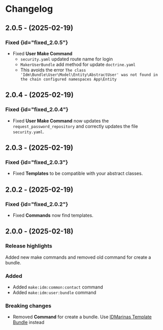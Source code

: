 # Changelog

## 2.0.5 - (2025-02-19)

### Fixed {id="fixed_2.0.5"}

* Fixed **User Make Command**
	* `security.yaml` updated route name for login
	* `MakerUserBundle` add method for update `doctrine.yaml`
	* This avoids the error
	  `The class 'Idm\Bundle\User\Model\Entity\AbstractUser' was not found in the chain configured namespaces App\Entity`

## 2.0.4 - (2025-02-19)

### Fixed {id="fixed_2.0.4"}

* Fixed **User Make Command** now updates the `request_password_repository` and correctly updates the file
  `security.yaml`.

## 2.0.3 - (2025-02-19)

### Fixed {id="fixed_2.0.3"}

* Fixed **Templates** to be compatible with your abstract classes.

## 2.0.2 - (2025-02-19)

### Fixed {id="fixed_2.0.2"}

* Fixed **Commands** now find templates.

## 2.0.0 - (2025-02-18)

### Release highlights

Added new make commands and removed old command for create a bundle.

### Added

* Added `make:idm:common:contact` command
* Added `make:idm:user:bundle` command

### Breaking changes

* Removed **Command** for create a bundle.
  Use [IDMarinas Template Bundle](https://www.github.com/idmarinas/template-bundle) instead

